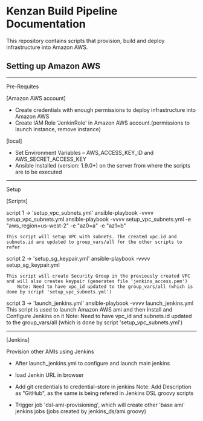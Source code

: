 # Kenzan Build Pipeline Documentation

This repository contains scripts that provision, build and deploy infrastructure into Amazon AWS.

## Setting up Amazon AWS

---

Pre-Requites

[Amazon AWS account]
- Create credentials with enough permissions to deploy infrastructure into Amazon AWS
- Create IAM Role 'JenkinRole' in Amazon AWS account.(permissions to launch instance, remove instance)

[local]
- Set Environment Variables – AWS_ACCESS_KEY_ID and AWS_SECRET_ACCESS_KEY
- Ansible Installed (version: 1.9.0+) on the server from where the scripts are to be executed

---

Setup


[Scripts]

script 1 -> 'setup_vpc_subnets.yml'
	ansible-playbook -vvvv setup_vpc_subnets.yml
	ansible-playbook -vvvv setup_vpc_subnets.yml -e "aws_region=us-west-2" -e "az0=a" -e "az1=b"

	This script will setup VPC with subnets. The created vpc.id and subnets.id are updated to group_vars/all for the other scripts to refer


script 2 -> 'setup_sg_keypair.yml'
	ansible-playbook -vvvv setup_sg_keypair.yml

	This script will create Security Group in the previously created VPC and will also creates keypair (generates file 'jenkins_access.pem')
		Note: Need to have vpc_id updated to the group_vars/all (which is done by script 'setup_vpc_subnets.yml')


script 3 -> 'launch_jenkins.yml'
	ansible-playbook -vvvv launch_jenkins.yml
	This script is used to launch Amazon AWS ami and then Install and Configure Jenkins on it
		Note: Need to have vpc_id and subnets.id updated to the group_vars/all (which is done by script 'setup_vpc_subnets.yml')

---


[Jenkins]

Provision other AMIs using Jenkins

- After launch_jenkins.yml to configure and launch main jenkins

- load Jenkin URL in browser

- Add git credentials to credential-store in jenkins
	Note:  Add Description as "GitHub", as the same is being refered in Jenkins DSL groovy scripts

- Trigger job 'dsl-ami-provisioning', which will create other 'base ami' jenkins jobs (jobs created by jenkins_ds/ami.groovy)

